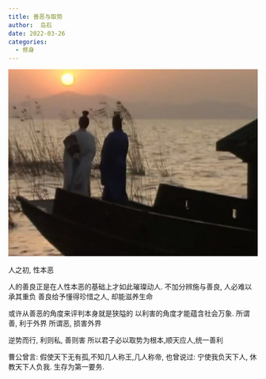 ```yaml
---
title: 善恶与取势
author:  岛石
date: 2022-03-26
categories: 
  - 修身
---
```


![](sanguo1.jpg)

人之初, 性本恶

人的善良正是在人性本恶的基础上才如此璀璨动人.
不加分辨施与善良, 人必难以承其重负
善良给予懂得珍惜之人, 却能滋养生命

或许从善恶的角度来评判本身就是狭隘的
以利害的角度才能蕴含社会万象.
所谓善, 利于外界
所谓恶, 损害外界

逆势而行, 利则私, 善则害
所以君子必以取势为根本,顺天应人,统一善利

曹公曾言: 假使天下无有孤,不知几人称王,几人称帝, 也曾说过: 宁使我负天下人, 休教天下人负我. 生存为第一要务.
